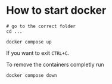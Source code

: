 # How to start docker


```
# go to the correct folder
cd ... 

docker compose up
```

If you want to exit `CTRL+C`.

To remove the containers completly run

```
docker compose down
```